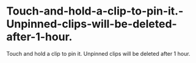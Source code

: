 # Touch-and-hold-a-clip-to-pin-it.-Unpinned-clips-will-be-deleted-after-1-hour.
Touch and hold a clip to pin it. Unpinned clips will be deleted after 1 hour.
